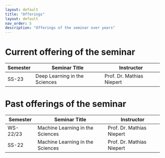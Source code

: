 ```yaml
---
layout: default
title: "Offerings"
layout: default
nav_order: 5
description: "Offerings of the seminar over years"
---
```


# Current offering of the seminar

| Semester | Seminar Title | Instructor |
|-----|------------|--------------------------|
| SS-23 | Deep Learning in the Sciences | Prof. Dr. Mathias Niepert |



# Past offerings of the seminar

| Semester | Seminar Title                    | Instructor                |
| -------- | -------------------------------- | ------------------------- |
| WS-22/23 | Machine Learning in the Sciences | Prof. Dr. Mathias Niepert |
| SS-22    | Machine Learning in the Sciences | Prof. Dr. Mathias Niepert |

